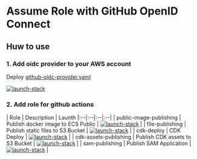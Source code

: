 # Assume Role with GitHub OpenID Connect

## Huw to use

### 1. Add oidc provider to your AWS account

Deploy [github-oidc-provider.yaml](./github-oidc-provider.yaml)

[![launch-stack](https://s3.amazonaws.com/cloudformation-examples/cloudformation-launch-stack.png)][oidc-provider]

[oidc-provider]: https://console.aws.amazon.com/cloudformation/home#/stacks/create/review?stackName=github-oidc-provider&templateURL=https://s3.amazonaws.com/mats-toolbox/assume-role-with-github-oidc/latest/github-oidc-provider.yaml

### 2. Add role for github actions

| Role | Description | Launth
|:--|:--|:--|:--|
| public-image-publishing | Publish docker image to ECS Public | [![launch-stack](https://s3.amazonaws.com/cloudformation-examples/cloudformation-launch-stack.png)][public-image-publishing] |
| file-publishing | Publish static files to S3 Bucket | [![launch-stack](https://s3.amazonaws.com/cloudformation-examples/cloudformation-launch-stack.png)][file-publishing] |
| cdk-deploy | CDK Deploy | [![launch-stack](https://s3.amazonaws.com/cloudformation-examples/cloudformation-launch-stack.png)][cdk-deploy] |
| cdk-assets-publishing | Publish CDK assets to S3 Bucket | [![launch-stack](https://s3.amazonaws.com/cloudformation-examples/cloudformation-launch-stack.png)][cdk-assets-publishing] |
| sam-publishing | Publish SAM Application | [![launch-stack](https://s3.amazonaws.com/cloudformation-examples/cloudformation-launch-stack.png)][sam-publishing] |

[public-image-publishing]: https://console.aws.amazon.com/cloudformation/home#/stacks/create/review?stackName=github-actions-public-image-publishing&templateURL=https://s3.amazonaws.com/mats-toolbox/assume-role-with-github-oidc/latest/roles/github-actions-public-image-publishing.yaml
[file-publishing]: https://console.aws.amazon.com/cloudformation/home#/stacks/create/review?stackName=github-actions-file-publishing&templateURL=https://s3.amazonaws.com/mats-toolbox/assume-role-with-github-oidc/latest/roles/github-actions-file-publishing.yaml
[cdk-deploy]: https://console.aws.amazon.com/cloudformation/home#/stacks/create/review?stackName=github-actions-cdk-deploy&templateURL=https://s3.amazonaws.com/mats-toolbox/assume-role-with-github-oidc/latest/roles/github-actions-cdk-deploy.yaml
[cdk-assets-publishing]: https://console.aws.amazon.com/cloudformation/home#/stacks/create/review?stackName=github-actions-cdk-assets-publishing&templateURL=https://s3.amazonaws.com/mats-toolbox/assume-role-with-github-oidc/latest/roles/github-actions-cdk-assets-publishing.yaml
[sam-publishing]: https://console.aws.amazon.com/cloudformation/home#/stacks/create/review?stackName=github-actions-sam-publishing&templateURL=https://s3.amazonaws.com/mats-toolbox/assume-role-with-github-oidc/latest/roles/github-actions-sam-publishing.yaml
